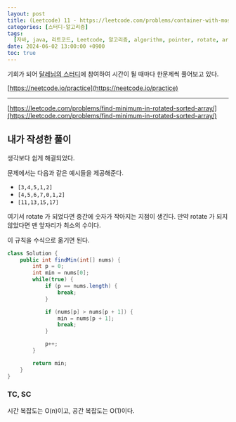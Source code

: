 ```yaml
---
layout: post
title: (Leetcode) 11 - https://leetcode.com/problems/container-with-most-water/
categories: [스터디-알고리즘]
tags:
  [자바, java, 리트코드, Leetcode, 알고리즘, algorithm, pointer, rotate, array]
date: 2024-06-02 13:00:00 +0900
toc: true
---
```


기회가 되어 [달레님의 스터디](https://github.com/DaleStudy/leetcode-study)에 참여하여 시간이 될 때마다 한문제씩 풀어보고 있다.

[https://neetcode.io/practice](https://neetcode.io/practice)

---

[https://leetcode.com/problems/find-minimum-in-rotated-sorted-array/](https://leetcode.com/problems/find-minimum-in-rotated-sorted-array/)

## 내가 작성한 풀이

생각보다 쉽게 해결되었다.

문제에서는 다음과 같은 예시들을 제공해준다.

- `[3,4,5,1,2]`
- `[4,5,6,7,0,1,2]`
- `[11,13,15,17]`

여기서 rotate 가 되었다면 중간에 숫자가 작아지는 지점이 생긴다. 만약 rotate 가 되지 않았다면 맨 앞자리가 최소의 수이다.

이 규칙을 수식으로 옮기면 된다.

```java
class Solution {
    public int findMin(int[] nums) {
        int p = 0;
        int min = nums[0];
        while(true) {
            if (p == nums.length) {
                break;
            }

            if (nums[p] > nums[p + 1]) {
                min = nums[p + 1];
                break;
            }

            p++;
        }

        return min;
    }
}
```

### TC, SC

시간 복잡도는 O(n)이고, 공간 복잡도는 O(1)이다.
